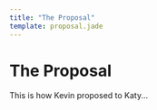 ```yaml
---
title: "The Proposal"
template: proposal.jade
---
```


# The Proposal

This is how Kevin proposed to Katy...
